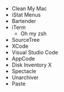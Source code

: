 - Clean My Mac
- iStat Menus
- Bartender
- iTerm
  - Oh my zsh
- SourceTree
- XCode
- Visual Studio Code
- AppCode
- Disk Inventory X
- Spectacle 
- Unarchiver
- Paste
